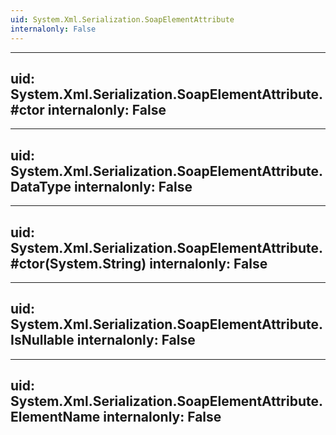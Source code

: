 ```yaml
---
uid: System.Xml.Serialization.SoapElementAttribute
internalonly: False
---
```


---
uid: System.Xml.Serialization.SoapElementAttribute.#ctor
internalonly: False
---

---
uid: System.Xml.Serialization.SoapElementAttribute.DataType
internalonly: False
---

---
uid: System.Xml.Serialization.SoapElementAttribute.#ctor(System.String)
internalonly: False
---

---
uid: System.Xml.Serialization.SoapElementAttribute.IsNullable
internalonly: False
---

---
uid: System.Xml.Serialization.SoapElementAttribute.ElementName
internalonly: False
---
